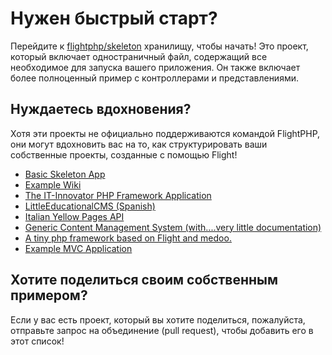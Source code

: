 # Нужен быстрый старт?

Перейдите к [flightphp/skeleton](https://github.com/flightphp/skeleton) хранилищу, чтобы начать! Это проект, который включает одностраничный файл, содержащий все необходимое для запуска вашего приложения. Он также включает более полноценный пример с контроллерами и представлениями.

## Нуждаетесь вдохновения?

Хотя эти проекты не официально поддерживаются командой FlightPHP, они могут вдохновить вас на то, как структурировать ваши собственные проекты, созданные с помощью Flight!

- [Basic Skeleton App](https://github.com/markhughes/flight-skeleton)
- [Example Wiki](https://github.com/Skayo/FlightWiki)
- [The IT-Innovator PHP Framework Application](https://github.com/itinnovator/myphp-app)
- [LittleEducationalCMS (Spanish)](https://github.com/casgin/LittleEducationalCMS)
- [Italian Yellow Pages API](https://github.com/chiccomagnus/PGAPI)
- [Generic Content Management System (with....very little documentation)](https://github.com/recepuncu/cms)
- [A tiny php framework based on Flight and medoo.](https://github.com/ycrao/tinyme)
- [Example MVC Application](https://github.com/paddypei/Flight-MVC)

## Хотите поделиться своим собственным примером?

Если у вас есть проект, который вы хотите поделиться, пожалуйста, отправьте запрос на объединение (pull request), чтобы добавить его в этот список!